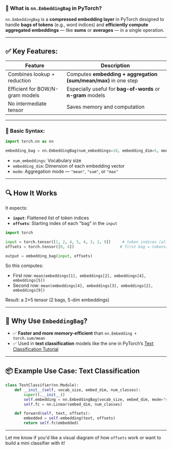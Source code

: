 ### 🧠 What is `nn.EmbeddingBag` in PyTorch?

`nn.EmbeddingBag` is a **compressed embedding layer** in PyTorch designed to handle **bags of tokens** (e.g., word indices) and **efficiently compute aggregated embeddings** — like **sums** or **averages** — in a single operation.

---

## ✅ Key Features:

| Feature                         | Description                                                     |
| ------------------------------- | --------------------------------------------------------------- |
| Combines lookup + reduction     | Computes **embedding + aggregation (sum/mean/max)** in one step |
| Efficient for BOW/N-gram models | Especially useful for **bag-of-words** or **n-gram** models     |
| No intermediate tensor          | Saves memory and computation                                    |

---

### 🔧 Basic Syntax:

```python
import torch.nn as nn

embedding_bag = nn.EmbeddingBag(num_embeddings=10, embedding_dim=5, mode='mean')
```

* `num_embeddings`: Vocabulary size
* `embedding_dim`: Dimension of each embedding vector
* `mode`: Aggregation mode — `"mean"`, `"sum"`, or `"max"`

---

## 🔍 How It Works

It expects:

* **`input`**: Flattened list of token indices
* **`offsets`**: Starting index of each "bag" in the `input`

```python
import torch

input = torch.tensor([1, 2, 4, 5, 4, 3, 2, 9])     # token indices (all in one list)
offsets = torch.tensor([0, 4])                    # first bag = tokens[0:4], second = tokens[4:8]

output = embedding_bag(input, offsets)
```

So this computes:

* First row: `mean(embeddings[1], embeddings[2], embeddings[4], embeddings[5])`
* Second row: `mean(embeddings[4], embeddings[3], embeddings[2], embeddings[9])`

Result: a 2×5 tensor (2 bags, 5-dim embeddings)

---

## 🧠 Why Use `EmbeddingBag`?

* ✅ **Faster and more memory-efficient** than `nn.Embedding + torch.sum/mean`
* ✅ Used in **text classification** models like the one in PyTorch’s [Text Classification Tutorial](https://pytorch.org/tutorials/beginner/text_sentiment_ngrams_tutorial.html)

---

## 📦 Example Use Case: Text Classification

```python
class TextClassifier(nn.Module):
    def __init__(self, vocab_size, embed_dim, num_classes):
        super().__init__()
        self.embedding = nn.EmbeddingBag(vocab_size, embed_dim, mode="mean")
        self.fc = nn.Linear(embed_dim, num_classes)

    def forward(self, text, offsets):
        embedded = self.embedding(text, offsets)
        return self.fc(embedded)
```

---

Let me know if you'd like a visual diagram of how `offsets` work or want to build a mini classifier with it!


